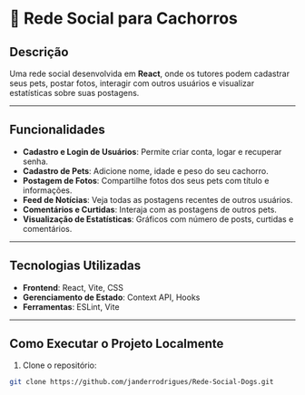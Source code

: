 # 🐾 Rede Social para Cachorros

## Descrição
Uma rede social desenvolvida em **React**, onde os tutores podem cadastrar seus pets, postar fotos, interagir com outros usuários e visualizar estatísticas sobre suas postagens.

---

## Funcionalidades
- **Cadastro e Login de Usuários**: Permite criar conta, logar e recuperar senha.  
- **Cadastro de Pets**: Adicione nome, idade e peso do seu cachorro.  
- **Postagem de Fotos**: Compartilhe fotos dos seus pets com título e informações.  
- **Feed de Notícias**: Veja todas as postagens recentes de outros usuários.  
- **Comentários e Curtidas**: Interaja com as postagens de outros pets.  
- **Visualização de Estatísticas**: Gráficos com número de posts, curtidas e comentários.

---

## Tecnologias Utilizadas
- **Frontend**: React, Vite, CSS  
- **Gerenciamento de Estado**: Context API, Hooks  
- **Ferramentas**: ESLint, Vite

---

## Como Executar o Projeto Localmente
1. Clone o repositório:
```bash
git clone https://github.com/janderrodrigues/Rede-Social-Dogs.git
